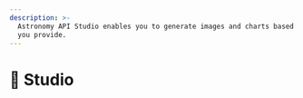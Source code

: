 ```yaml
---
description: >-
  Astronomy API Studio enables you to generate images and charts based on data
  you provide.
---
```


# 📸 Studio

